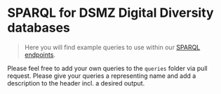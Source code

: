 # SPARQL for DSMZ Digital Diversity databases

> Here you will find example queries to use within our [SPARQL endpoints](https://sparql.dsmz.de).

Please feel free to add your own queries to the `queries` folder via pull request. Please give your queries a representing name and add a description to the header incl. a desired output.
